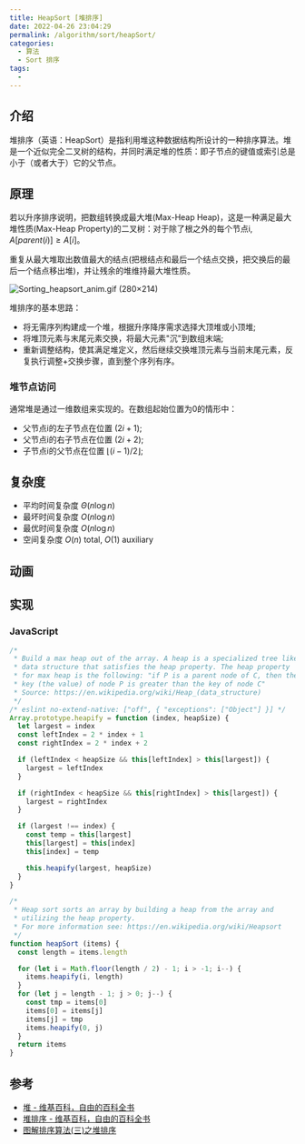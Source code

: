 ```yaml
---
title: HeapSort [堆排序]
date: 2022-04-26 23:04:29
permalink: /algorithm/sort/heapSort/
categories:
  - 算法
  - Sort 排序
tags:
  - 
---
```


## 介绍

堆排序（英语：HeapSort）是指利用堆这种数据结构所设计的一种排序算法。堆是一个近似完全二叉树的结构，并同时满足堆的性质：即子节点的键值或索引总是小于（或者大于）它的父节点。

<!-- more -->

## 原理

若以升序排序说明，把数组转换成最大堆(Max-Heap Heap)，这是一种满足最大堆性质(Max-Heap Property)的二叉树：对于除了根之外的每个节点i, $A[parent(i)] ≥ A[i]$。

重复从最大堆取出数值最大的结点(把根结点和最后一个结点交换，把交换后的最后一个结点移出堆)，并让残余的堆维持最大堆性质。

![Sorting_heapsort_anim.gif (280×214)](https://upload.wikimedia.org/wikipedia/commons/1/1b/Sorting_heapsort_anim.gif)

堆排序的基本思路：

- 将无需序列构建成一个堆，根据升序降序需求选择大顶堆或小顶堆;
- 将堆顶元素与末尾元素交换，将最大元素"沉"到数组末端;
- 重新调整结构，使其满足堆定义，然后继续交换堆顶元素与当前末尾元素，反复执行调整+交换步骤，直到整个序列有序。

### 堆节点访问

通常堆是通过一维数组来实现的。在数组起始位置为0的情形中：

- 父节点i的左子节点在位置 ${\displaystyle (2i+1)}$;
- 父节点i的右子节点在位置 ${\displaystyle (2i+2)}$;
- 子节点i的父节点在位置 ${\displaystyle \lfloor (i-1)/2\rfloor }$;

## 复杂度

- 平均时间复杂度 $\Theta (n\log n)$
- 最坏时间复杂度 $O(n\log n)$
- 最优时间复杂度 $O(n\log n)$
- 空间复杂度 $O(n)$ total, $O(1)$ auxiliary

## 动画

<Bilibili bvid="BV1CY4y1t7TZ" :page="11"/>

## 实现

### JavaScript

```js
/*
 * Build a max heap out of the array. A heap is a specialized tree like
 * data structure that satisfies the heap property. The heap property
 * for max heap is the following: "if P is a parent node of C, then the
 * key (the value) of node P is greater than the key of node C"
 * Source: https://en.wikipedia.org/wiki/Heap_(data_structure)
 */
/* eslint no-extend-native: ["off", { "exceptions": ["Object"] }] */
Array.prototype.heapify = function (index, heapSize) {
  let largest = index
  const leftIndex = 2 * index + 1
  const rightIndex = 2 * index + 2

  if (leftIndex < heapSize && this[leftIndex] > this[largest]) {
    largest = leftIndex
  }

  if (rightIndex < heapSize && this[rightIndex] > this[largest]) {
    largest = rightIndex
  }

  if (largest !== index) {
    const temp = this[largest]
    this[largest] = this[index]
    this[index] = temp

    this.heapify(largest, heapSize)
  }
}

/*
 * Heap sort sorts an array by building a heap from the array and
 * utilizing the heap property.
 * For more information see: https://en.wikipedia.org/wiki/Heapsort
 */
function heapSort (items) {
  const length = items.length

  for (let i = Math.floor(length / 2) - 1; i > -1; i--) {
    items.heapify(i, length)
  }
  for (let j = length - 1; j > 0; j--) {
    const tmp = items[0]
    items[0] = items[j]
    items[j] = tmp
    items.heapify(0, j)
  }
  return items
}
```

## 参考

- [堆 - 维基百科，自由的百科全书](https://zh.wikipedia.org/wiki/%E5%A0%86%E7%A9%8D)
- [堆排序 - 维基百科，自由的百科全书](https://zh.wikipedia.org/wiki/%E5%A0%86%E6%8E%92%E5%BA%8F)
- [图解排序算法(三)之堆排序](https://www.cnblogs.com/chengxiao/p/6129630.html)